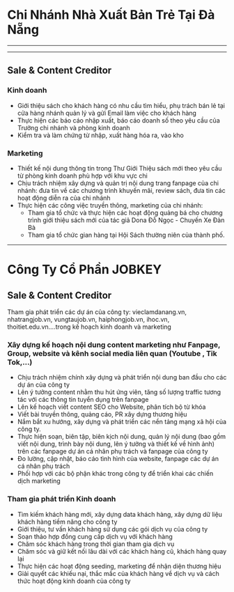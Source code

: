 # Chi Nhánh Nhà Xuất Bản Trẻ Tại Đà Nẵng
---
---

## Sale & Content Creditor

### Kinh doanh

- Giới thiệu sách cho khách hàng có nhu cầu tìm hiểu, phụ trách bán lẻ tại cửa hàng
  nhánh quản lý và gửi Email làm việc cho khách hàng
- Thực hiện các báo cáo nhập xuất, báo cáo doanh số theo yêu cầu của Trưởng chi nhánh và phòng kinh doanh
- Kiểm tra và làm chứng từ nhập, xuất hàng hóa ra, vào kho

### Marketing

- Thiết kế nội dung thông tin trong Thư Giới Thiệu sách mới theo yêu cầu từ phòng kinh doanh phù hợp với khu vực chi
- Chịu trách nhiệm xây dựng và quản trị nội dung trang fanpage của chi nhánh: đưa tin về các chương trình khuyến mãi,
  review sách, đưa tin các hoạt động diễn ra của chi nhánh
- Thực hiện các công việc truyền thông, marketing của chi nhánh:
    - Tham gia tổ chức và thực hiện các hoạt động quảng bá cho chương trình giới thiệu sách mới của tác giả Dona Đỗ
      Ngọc - Chuyến Xe Đàn Bà
    - Tham gia tổ chức gian hàng tại Hội Sách thường niên của thành phố.

----

# Công Ty Cổ Phần JOBKEY

## Sale & Content Creditor

Tham gia phát triển các dự án của công ty: vieclamdanang.vn, nhatrangjob.vn, vungtaujob.vn, haiphongjob.vn, ihoc.vn,
thoitiet.edu.vn….trong kế hoạch kinh doanh và marketing

### Xây dựng kế hoạch nội dung content marketing như Fanpage, Group, website và kênh social media liên quan (Youtube , Tik Tok,…)

- Chịu trách nhiệm chính xây dựng và phát triển nội dung ban đầu cho các dự án của công ty
- Lên ý tưởng content nhằm thu hút ứng viên, tăng số lượng traffic tương tác với các thông tin tuyển dụng trên fanpage
- Lên kế hoạch viết content SEO cho Website, phân tích bộ từ khóa
- Viết bài truyền thông, quảng cáo, PR xây dựng thương hiệu
- Nắm bắt xu hướng, xây dựng và phát triển các nền tảng mạng xã hội của công ty.
- Thực hiện soạn, biên tập, biên kịch nội dung, quản lý nội dung (bao gồm viết nội dung, trình bày nội dung, lên ý
  tưởng và thiết kế về hình ảnh) trên các fanpage dự án cá nhân phụ trách và fanpage của công ty
- Đo lường, cập nhật, báo cáo tình hình của website, fanpage các dự án cá nhân phụ trách
- Phối hợp với các bộ phận khác trong công ty để triển khai các chiến dịch marketing

### Tham gia phát triển Kinh doanh

- Tìm kiếm khách hàng mới, xây dựng data khách hàng, xây dựng dữ liệu khách hàng tiềm năng cho công ty
- Giới thiệu, tư vấn khách hàng sử dụng các gói dịch vụ của công ty
- Soạn thảo hợp đồng cung cấp dịch vụ với khách hàng
- Chăm sóc khách hàng trong thời gian tham gia dịch vụ
- Chăm sóc và giữ kết nối lâu dài với các khách hàng cũ, khách hàng quay lại
- Thực hiện các hoạt động seeding, marketing để nhận diện thương hiệu
- Giải quyết các khiếu nại, thắc mắc của khách hàng về dịch vụ và cách thức hoạt động kinh doanh của công ty

